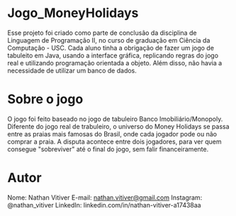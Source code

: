 # Jogo_MoneyHolidays

Esse projeto foi criado como parte de conclusão da disciplina de Linguagem de Programação II, no curso de graduação em Ciência da Computação - USC. Cada aluno tinha a obrigação de fazer um jogo de tabuleito em Java, usando a interface gráfica, replicando regras do jogo real e utilizando programação orientada a objeto. Além disso, não havia a necessidade de utilizar um banco de dados. 

# Sobre o jogo

O jogo foi feito baseado no jogo de tabuleiro Banco Imobiliário/Monopoly. Diferente do jogo real de trabuleiro, o universo do Money Holidays se passa entre as praias mais famosas do Brasil, onde cada jogador pode ou não comprar a praia. A disputa acontece entre dois jogadores, para ver quem consegue "sobreviver" até o final do jogo, sem falir financeiramente. 

# Autor
Nome: Nathan Vitiver
E-mail: nathan.vitiver@gmail.com
Instagram: @nathan_vitiver
LinkedIn: linkedin.com/in/nathan-vitiver-a17438aa
